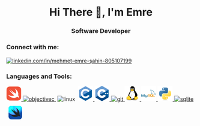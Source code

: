 <h1 align="center">Hi There 👋, I'm Emre</h1>
<h3 align="center">Software Developer</h3>

<h3 align="left">Connect with me:</h3>
<p align="left">
<a href="https://linkedin.com/in/mehmet-emre-şahin-805107199" target="blank"><img align="center" src="https://raw.githubusercontent.com/rahuldkjain/github-profile-readme-generator/master/src/images/icons/Social/linked-in-alt.svg" alt="linkedin.com/in/mehmet-emre-şahin-805107199" height="30" width="40" /></a>
</p>

<h3 align="left">Languages and Tools:</h3>
<p align="left"> <a href="https://developer.apple.com/swift/" target="_blank" rel="noreferrer"> <img src="https://raw.githubusercontent.com/devicons/devicon/master/icons/swift/swift-original.svg" alt="swift" width="40" height="40"/> </a> <a href="https://developer.apple.com/library/archive/documentation/Cocoa/Conceptual/ProgrammingWithObjectiveC/Introduction/Introduction.html" target="_blank" rel="noreferrer"> <img src="https://www.vectorlogo.zone/logos/apple_objectivec/apple_objectivec-icon.svg" alt="objectivec" width="40" height="40"/> </a> <img title="jira" alt="linux" src="https://raw.githubusercontent.com/Thomas-George-T/Thomas-George-T/master/assets/jira.svg" width="40" style="vertical-align:down; margin:4px"/> <a href="https://www.cprogramming.com/" target="_blank" rel="noreferrer"> <img src="https://raw.githubusercontent.com/devicons/devicon/master/icons/c/c-original.svg" alt="c" width="40" height="40"/> </a> <a href="https://www.w3schools.com/cpp/" target="_blank" rel="noreferrer"> <img src="https://raw.githubusercontent.com/devicons/devicon/master/icons/cplusplus/cplusplus-original.svg" alt="cplusplus" width="40" height="40"/> </a> <a href="https://git-scm.com/" target="_blank" rel="noreferrer"> <img src="https://www.vectorlogo.zone/logos/git-scm/git-scm-icon.svg" alt="git" width="40" height="40"/> </a> <a href="https://www.linux.org/" target="_blank" rel="noreferrer"> <img src="https://raw.githubusercontent.com/devicons/devicon/master/icons/linux/linux-original.svg" alt="linux" width="40" height="40"/> </a> <a href="https://www.mysql.com/" target="_blank" rel="noreferrer"> <img src="https://raw.githubusercontent.com/devicons/devicon/master/icons/mysql/mysql-original-wordmark.svg" alt="mysql" width="40" height="40"/> </a> <a href="https://www.python.org" target="_blank" rel="noreferrer"> <img src="https://raw.githubusercontent.com/devicons/devicon/master/icons/python/python-original.svg" alt="python" width="40" height="40"/> </a> <a href="https://www.sqlite.org/" target="_blank" rel="noreferrer"> <img src="https://www.vectorlogo.zone/logos/sqlite/sqlite-icon.svg" alt="sqlite" width="40" height="40"/> </a> <svg xmlns="http://www.w3.org/2000/svg" x="0px" y="0px"
width="48" height="48"
viewBox="0 0 48 48">
<path fill="#0d47a1" d="M34.249,42H13.751C9.47,42,6,38.53,6,34.249V13.751C6,9.47,9.47,6,13.751,6h20.497	C38.53,6,42,9.47,42,13.751v20.497C42,38.53,38.53,42,34.249,42z"></path><path fill="#1565c0" d="M42,13.751C42,9.47,38.53,6,34.249,6H13.751C9.47,6,6,9.47,6,13.751v9.028	c3,3.221,8.502,7.14,13.646,7.106C26.494,29.84,36.654,27.166,42,21.407V13.751z"></path><path fill="#1e88e5" d="M42,13.751C42,9.47,38.53,6,34.249,6H13.751C9.47,6,6,9.47,6,13.751v8.75	c3,3.499,7.219,4.858,13.694,4.905C30.143,27.482,38.328,22.577,42,17.992V13.751z"></path><path fill="#29b6f6" d="M42,13.751C42,9.47,38.53,6,34.249,6H13.751C9.47,6,6,9.47,6,13.751v8.18	c4.408,2.669,9.077,3.262,12.674,3.336C29.161,25.327,38.611,20.031,42,13.869V13.751z"></path><path fill="#00e5ff" d="M34.249,6H13.751C9.47,6,6,9.47,6,13.751v5.98c4.167,2.708,8.472,3.482,12.917,3.446	c7.194,0,18.718-3.832,22.265-12.878C39.911,7.753,37.288,6,34.249,6z"></path><path fill="#18ffff" d="M34.249,6H13.751C9.47,6,6,9.47,6,13.751v3.691c4.748,3.197,10.543,4.603,17.778,2.867	c8.943-2.146,14.011-6.927,15.83-12.149C38.216,6.825,36.33,6,34.249,6z"></path><path fill="#448aff" d="M20.535,6h-6.784C9.47,6,6,9.47,6,13.751v9.534l0.063,0.089c4.25,6,14.75,9.875,21.625,3.563	c4-5,1.688-13.188-1.313-15.875C24.868,9.712,22.51,7.684,20.535,6z"></path><path fill="#40c4ff" d="M20.973,6h-7.222C9.47,6,6,9.47,6,13.751v9.718c5.079,3.953,13.005,5.51,18.563,0.406	c4-5,1.688-13.188-1.313-15.875C22.613,7.43,21.821,6.735,20.973,6z"></path><path fill="#00e5ff" d="M13.751,6C9.47,6,6,9.47,6,13.751v7.932c4.686,1.975,10.315,1.966,14.563-1.933	C23.787,15.72,22.908,9.622,20.875,6H13.751z"></path><path fill="#18ffff" d="M13.751,6C9.47,6,6,9.47,6,13.751v4.726c3.476,0.382,7.055-0.459,9.979-3.144	C18.098,12.684,18.439,9.145,17.85,6H13.751z"></path><path fill="#212121" d="M12.608,14.87c0,0,6.833,10.327,12.578,13.82c-2.174,0.699-6.894,3.555-15.124-1.492	c2.096,2.873,5.807,8.635,14.891,8.092c3.183-0.155,5.124-1.165,6.91-1.863s3.494-0.621,4.969,2.019	c0.311-2.407,0.388-4.659-2.096-7.221c0,0,2.456-9.363-8.001-16.751c2.174,4.348,3.433,6.8,2.411,12.791	c-2.329-1.553-10.931-8.48-12.872-10.732c1.398,2.485,5.419,7.936,6.816,9.334C20.606,21.159,12.608,14.87,12.608,14.87z"></path>
</svg> </p>
